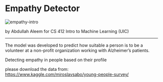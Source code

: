 # Empathy Detector
![empathy-intro](http://blogs.jpmsonline.com/wp-content/uploads/2018/03/EmpathicDoctor.jpg)

by Abdullah Aleem
for CS 412 Intro to Machine Learning (UIC)

---

The model was developed to predict how	suitable a	person is to be a volunteer at a non-profit organization working with	Alzheimer’s	
patients.

Detecting empathy in people based on their profile

please download the data from:
https://www.kaggle.com/miroslavsabo/young-people-survey/
